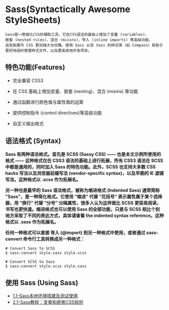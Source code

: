# Sass(Syntactically Awesome StyleSheets)
```
Sass是一款强化CSS的辅助工具，它在CSS语法的基础上增加了变量 (variables)、
嵌套 (nested rules)、混合 (mixins)、导入 (inline imports) 等高级功能，
这些拓展令 CSS 更加强大与优雅。使用 Sass 以及 Sass 的样式库（如 Compass）有助于更好地组织管理样式文件，以及更高效地开发项目。
```
## 特色功能(Features)
+ 完全兼容 CSS3

+ 在 CSS 基础上增加变量、嵌套 (nesting)、混合 (mixins) 等功能

+ 通过函数进行颜色值与属性值的运算

+ 提供控制指令 (control directives)等高级功能

+ 自定义输出格式

## 语法格式 (Syntax)
**Sass 有两种语法格式。首先是 SCSS (Sassy CSS) —— 也是本文示例所使用的格式 —— 这种格式仅在 CSS3 语法的基础上进行拓展，所有 CSS3 语法在 SCSS 中都是通用的，同时加入 Sass 的特色功能。此外，SCSS 也支持大多数 CSS hacks 写法以及浏览器前缀写法 (vendor-specific syntax)，以及早期的 IE 滤镜写法。这种格式以 .scss 作为拓展名。**

**另一种也是最早的 Sass 语法格式，被称为缩进格式 (Indented Sass) 通常简称 "Sass"，是一种简化格式。它使用 “缩进” 代替 “花括号” 表示属性属于某个选择器，用 “换行” 代替 “分号” 分隔属性，很多人认为这样做比 SCSS 更容易阅读，书写也更快速。缩进格式也可以使用 Sass 的全部功能，只是与 SCSS 相比个别地方采取了不同的表达方式，具体请查看 the indented syntax reference。这种格式以 .sass 作为拓展名。**

**任何一种格式可以直接 导入 (@import) 到另一种格式中使用，或者通过 sass-convert 命令行工具转换成另一种格式：**
```
# Convert Sass to SCSS
$ sass-convert style.sass style.scss

# Convert SCSS to Sass
$ sass-convert style.scss style.sass
```
## 使用 Sass (Using Sass)
+ [1.1-Sass本地环境搭建及测试使用](https://github.com/shanecss/Sass/blob/master/1.1-Sass%E6%9C%AC%E5%9C%B0%E7%8E%AF%E5%A2%83%E6%90%AD%E5%BB%BA%E5%8F%8A%E6%B5%8B%E8%AF%95%E4%BD%BF%E7%94%A8.md)
+ [2.1-Sass教程：变量和嵌套CSS规则](https://github.com/shanecss/Sass/blob/master/2.1-Sass%E6%95%99%E7%A8%8B%EF%BC%9A%E5%8F%98%E9%87%8F%E5%92%8C%E5%B5%8C%E5%A5%97CSS%E8%A7%84%E5%88%99.md)